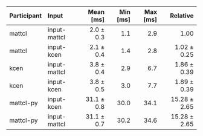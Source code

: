 | Participant | Input | Mean [ms] | Min [ms] | Max [ms] | Relative |
|:---|:---|---:|---:|---:|---:|
| mattcl | input-mattcl | 2.0 ± 0.3 | 1.1 | 2.9 | 1.00 |
| mattcl | input-kcen | 2.1 ± 0.4 | 1.4 | 2.8 | 1.02 ± 0.25 |
| kcen | input-mattcl | 3.8 ± 0.4 | 2.9 | 6.7 | 1.86 ± 0.39 |
| kcen | input-kcen | 3.8 ± 0.5 | 3.0 | 7.7 | 1.89 ± 0.39 |
| mattcl-py | input-kcen | 31.1 ± 0.8 | 30.0 | 34.1 | 15.28 ± 2.65 |
| mattcl-py | input-mattcl | 31.1 ± 0.7 | 30.2 | 34.6 | 15.28 ± 2.65 |
